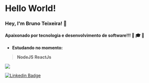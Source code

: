 # Hello World!
### Hey, I'm Bruno Teixeira! 👋
#### Apaixonado por tecnologia e desenvolvimento de software!!! :sparkling_heart: :mortar_board:  :rocket:
- **Estudando no momento:**
> **NodeJS**
> **ReactJs**

<img align="center" src="https://github-readme-stats.vercel.app/api/top-langs/?username=brunosann&hide=Smarty&layout=compact&theme=synthwave" />

[![Linkedin Badge](https://img.shields.io/badge/-Bruno%20Teixeira-6633cc?style=flat-square&logo=Linkedin&logoColor=white&link=https://www.linkedin.com/in/bruno-teixeira-920661142/)](https://www.linkedin.com/in/bruno-teixeira-920661142/)
